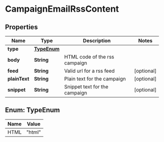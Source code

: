 

# CampaignEmailRssContent


## Properties

| Name | Type | Description | Notes |
|------------ | ------------- | ------------- | -------------|
|**type** | [**TypeEnum**](#TypeEnum) |  |  |
|**body** | **String** | HTML code of the rss campaign |  |
|**feed** | **String** | Valid url for a rss feed |  [optional] |
|**plainText** | **String** | Plain text for the campaign |  [optional] |
|**snippet** | **String** | Snippet text for the campaign |  [optional] |



## Enum: TypeEnum

| Name | Value |
|---- | -----|
| HTML | &quot;html&quot; |



